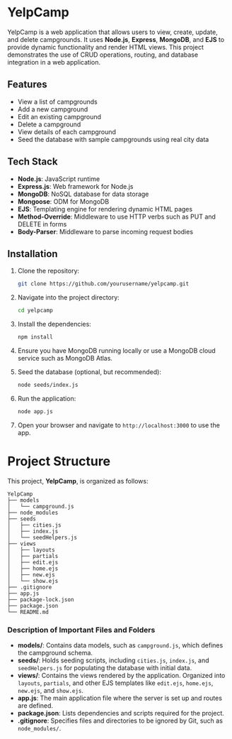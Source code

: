 # YelpCamp

YelpCamp is a web application that allows users to view, create, update, and delete campgrounds. It uses **Node.js**, **Express**, **MongoDB**, and **EJS** to provide dynamic functionality and render HTML views. This project demonstrates the use of CRUD operations, routing, and database integration in a web application.

## Features

- View a list of campgrounds
- Add a new campground
- Edit an existing campground
- Delete a campground
- View details of each campground
- Seed the database with sample campgrounds using real city data

## Tech Stack

- **Node.js**: JavaScript runtime
- **Express.js**: Web framework for Node.js
- **MongoDB**: NoSQL database for data storage
- **Mongoose**: ODM for MongoDB
- **EJS**: Templating engine for rendering dynamic HTML pages
- **Method-Override**: Middleware to use HTTP verbs such as PUT and DELETE in forms
- **Body-Parser**: Middleware to parse incoming request bodies

## Installation

1. Clone the repository:

    ```bash
    git clone https://github.com/yourusername/yelpcamp.git
    ```

2. Navigate into the project directory:

    ```bash
    cd yelpcamp
    ```

3. Install the dependencies:

    ```bash
    npm install
    ```

4. Ensure you have MongoDB running locally or use a MongoDB cloud service such as MongoDB Atlas.

5. Seed the database (optional, but recommended):

    ```bash
    node seeds/index.js
    ```

6. Run the application:

    ```bash
    node app.js
    ```

7. Open your browser and navigate to `http://localhost:3000` to use the app.

# Project Structure

This project, **YelpCamp**, is organized as follows:

```
YelpCamp
├── models
│   └── campground.js
├── node_modules
├── seeds
│   ├── cities.js
│   ├── index.js
│   └── seedHelpers.js
├── views
│   ├── layouts
│   ├── partials
│   ├── edit.ejs
│   ├── home.ejs
│   ├── new.ejs
│   └── show.ejs
├── .gitignore
├── app.js
├── package-lock.json
├── package.json
└── README.md
```

### Description of Important Files and Folders

- **models/**: Contains data models, such as `campground.js`, which defines the campground schema.
- **seeds/**: Holds seeding scripts, including `cities.js`, `index.js`, and `seedHelpers.js` for populating the database with initial data.
- **views/**: Contains the views rendered by the application. Organized into `layouts`, `partials`, and other EJS templates like `edit.ejs`, `home.ejs`, `new.ejs`, and `show.ejs`.
- **app.js**: The main application file where the server is set up and routes are defined.
- **package.json**: Lists dependencies and scripts required for the project.
- **.gitignore**: Specifies files and directories to be ignored by Git, such as `node_modules/`.
